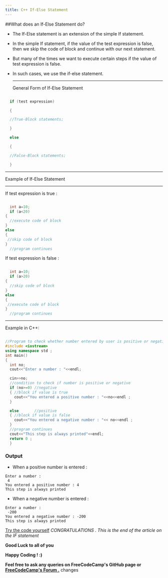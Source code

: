 ```yaml
---
title: C++ If-Else Statement
---
```


##What does an If-Else Statement do?

* The If-Else statement is an extension of the simple If statement.
* In the simple If statement, if the value of the test expression is false, then we skip the code of block and continue with our next statement.
* But many of the times we want to execute certain steps if the value of test expression is false.
* In such cases, we use the if-else statement.

  -----------------------------------
  General Form of If-Else Statement

```cpp

  if (test expression)

  {

  //True-Block statements;

  }

  else

  {

  //False-Block statements;

  }
```

  -----------------------------------

Example of If-Else Statement

  ---------------------------- -----------------------------

  If test expression is true :

```cpp

  int a=10;
  if (a<20)
{
  //execute code of block
}
else
{
 //skip code of block
}
  //program continues

```

  If test expression is false :

```cpp

  int a=10;
  if (a>20)
{
  //skip code of block
}
else
{
 //execute code of block
}
  //program continues

```

  ---------------------------- -----------------------------

Example in C++:

```cpp

//Program to check whether number entered by user is positive or negative
#include <iostream>
using namespace std ;
int main()  
{
  int no;
  cout<<"Enter a number : "<<endl;

  cin>>no;
  //condition to check if number is positive or negative
  if (no>=0) //negative
  { //block if value is true
    cout<<"You entered a positive number : "<<no<<endl ;
  }

  else       //positive
  { //block if value is false
    cout<<"You entered a negative number : "<< no<<endl ;
  }
  //program continues
  cout<<"This step is always printed"<<endl;
  return 0 ;
  }
```

### Output

* When a positive number is entered :

```
Enter a number : 
 4
You entered a positive number : 4
This step is always printed
```

* When a negative number is entered :

```
Enter a number : 
 -200
You entered a negative number : -200
This step is always printed
```

<a href='https://repl.it/MzBq' target='_blank' rel='nofollow'>Try the code yourself</a>
_CONGRATULATIONS . This is the end of the article on the IF statement_ 

 **Good Luck to all of you** 

 **Happy Coding ! :)**

 **Feel free to ask any queries on FreeCodeCamp's GitHub page or <a href='https://forum.freecodecamp.org/' target='_blank' rel='nofollow'>FreeCodeCamp's Forum .</a>**
 changes
